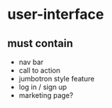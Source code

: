 # user-interface

## must contain

* nav bar
* call to action
* jumbotron style feature
* log in / sign up
* marketing page?

